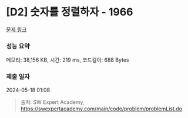 # [D2] 숫자를 정렬하자 - 1966 

[문제 링크](https://swexpertacademy.com/main/code/problem/problemDetail.do?contestProbId=AV5PrmyKAWEDFAUq) 

### 성능 요약

메모리: 38,156 KB, 시간: 219 ms, 코드길이: 688 Bytes

### 제출 일자

2024-05-18 01:08



> 출처: SW Expert Academy, https://swexpertacademy.com/main/code/problem/problemList.do